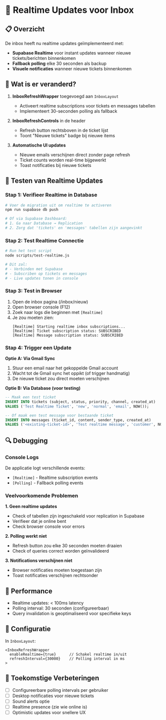 # 🔄 Realtime Updates voor Inbox

## 📋 Overzicht

De inbox heeft nu realtime updates geïmplementeerd met:

- **Supabase Realtime** voor instant updates wanneer nieuwe tickets/berichten binnenkomen
- **Fallback polling** elke 30 seconden als backup
- **Visuele notificaties** wanneer nieuwe tickets binnenkomen

## 🎯 Wat is er veranderd?

1. **InboxRefreshWrapper** toegevoegd aan `InboxLayout`

   - Activeert realtime subscriptions voor tickets en messages tabellen
   - Implementeert 30-seconden polling als fallback

2. **InboxRefreshControls** in de header

   - Refresh button rechtsboven in de ticket lijst
   - Toont "Nieuwe tickets" badge bij nieuwe items

3. **Automatische UI updates**
   - Nieuwe emails verschijnen direct zonder page refresh
   - Ticket counts worden real-time bijgewerkt
   - Toast notificaties bij nieuwe tickets

## 🧪 Testen van Realtime Updates

### Stap 1: Verifieer Realtime in Database

```bash
# Voer de migration uit om realtime te activeren
npm run supabase db push

# Of via Supabase Dashboard:
# 1. Ga naar Database → Replication
# 2. Zorg dat 'tickets' en 'messages' tabellen zijn aangevinkt
```

### Stap 2: Test Realtime Connectie

```bash
# Run het test script
node scripts/test-realtime.js

# Dit zal:
# - Verbinden met Supabase
# - Subscriben op tickets en messages
# - Live updates tonen in console
```

### Stap 3: Test in Browser

1. Open de inbox pagina (/inbox/nieuw)
2. Open browser console (F12)
3. Zoek naar logs die beginnen met `[Realtime]`
4. Je zou moeten zien:
   ```
   [Realtime] Starting realtime inbox subscriptions...
   [Realtime] Ticket subscription status: SUBSCRIBED
   [Realtime] Message subscription status: SUBSCRIBED
   ```

### Stap 4: Trigger een Update

**Optie A: Via Gmail Sync**

1. Stuur een email naar het gekoppelde Gmail account
2. Wacht tot de Gmail sync het oppikt (of trigger handmatig)
3. De nieuwe ticket zou direct moeten verschijnen

**Optie B: Via Database (voor testing)**

```sql
-- Maak een test ticket
INSERT INTO tickets (subject, status, priority, channel, created_at)
VALUES ('Test Realtime Ticket', 'new', 'normal', 'email', NOW());

-- Of maak een test message voor bestaande ticket
INSERT INTO messages (ticket_id, content, sender_type, created_at)
VALUES ('<existing-ticket-id>', 'Test realtime message', 'customer', NOW());
```

## 🔍 Debugging

### Console Logs

De applicatie logt verschillende events:

- `[Realtime]` - Realtime subscription events
- `[Polling]` - Fallback polling events

### Veelvoorkomende Problemen

**1. Geen realtime updates**

- Check of tabellen zijn ingeschakeld voor replication in Supabase
- Verifieer dat je online bent
- Check browser console voor errors

**2. Polling werkt niet**

- Refresh button zou elke 30 seconden moeten draaien
- Check of queries correct worden geïnvalideerd

**3. Notifications verschijnen niet**

- Browser notificaties moeten toegestaan zijn
- Toast notificaties verschijnen rechtsonder

## 🚀 Performance

- Realtime updates: < 100ms latency
- Polling interval: 30 seconden (configureerbaar)
- Query invalidation is geoptimaliseerd voor specifieke keys

## 🔧 Configuratie

In `InboxLayout`:

```tsx
<InboxRefreshWrapper
  enableRealtime={true}      // Schakel realtime in/uit
  refreshInterval={30000}    // Polling interval in ms
>
```

## 📝 Toekomstige Verbeteringen

- [ ] Configureerbare polling intervals per gebruiker
- [ ] Desktop notificaties voor nieuwe tickets
- [ ] Sound alerts optie
- [ ] Realtime presence (zie wie online is)
- [ ] Optimistic updates voor snellere UX
